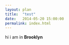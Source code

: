```yaml
---
layout: plan
title:  "test"
date:   2014-05-20 15:00:00
permalink: index.html
---
```


hi i am in **Brooklyn**
